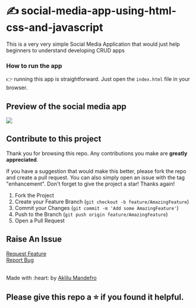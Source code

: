 # ✍️ social-media-app-using-html-css-and-javascript

This is a very very simple Social Media Application that would just help beginners to understand developing CRUD apps
### How to run the app
👉 running this app is straightforward. Just open the `index.html` file in your browser. 
 
## Preview of the social media app

<img src="https://i.imgur.com/U4DdaZG.gif"/>

## Contribute to this project

Thank you for browsing this repo. Any contributions you make are **greatly
appreciated**.

If you have a suggestion that would make this better, please fork the repo and
create a pull request. You can also simply open an issue with the tag
"enhancement". Don't forget to give the project a star! Thanks again!

1. Fork the Project
2. Create your Feature Branch (`git checkout -b feature/AmazingFeature`)
3. Commit your Changes (`git commit -m 'Add some AmazingFeature'`)
4. Push to the Branch (`git push origin feature/AmazingFeature`)
5. Open a Pull Request

## Raise An Issue
  <p align="left">
    <a href="https://github.com/Aklilu-Mandefro/social-media-app-using-html-css-and-javascript/issues">Request Feature</a><br>
    <a href="https://github.com/Aklilu-Mandefro/social-media-app-using-html-css-and-javascript/issues">Report Bug</a>
  </p>
  
  <br>
Made with :heart: by <a href="https://github.com/Aklilu-Mandefro" target="_blank">Aklilu Mandefro</a>

## Please give this repo a ⭐ if you found it helpful.

